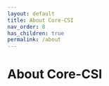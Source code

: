 ```yaml
---
layout: default
title: About Core-CSI
nav_order: 8
has_children: true
permalink: /about
---
```


# About Core-CSI
